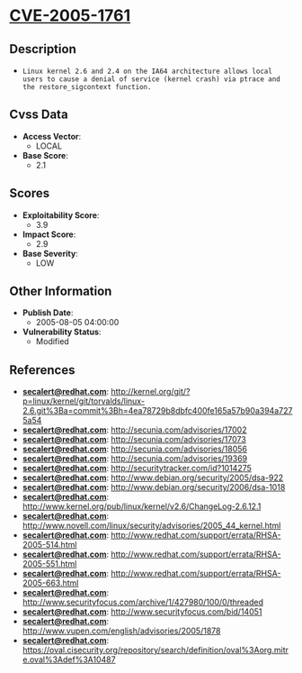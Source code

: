 
# [CVE-2005-1761](https://cve.mitre.org/cgi-bin/cvename.cgi?name=CVE-2005-1761)

## Description

- `Linux kernel 2.6 and 2.4 on the IA64 architecture allows local users to cause a denial of service (kernel crash) via ptrace and the restore_sigcontext function.`

## Cvss Data

- **Access Vector**:
  - LOCAL
- **Base Score**:
  - 2.1

## Scores

- **Exploitability Score**:
  - 3.9
- **Impact Score**:
  - 2.9
- **Base Severity**:
  - LOW

## Other Information

- **Publish Date**:
  - 2005-08-05 04:00:00
- **Vulnerability Status**:
  - Modified

## References

- **secalert@redhat.com**: http://kernel.org/git/?p=linux/kernel/git/torvalds/linux-2.6.git%3Ba=commit%3Bh=4ea78729b8dbfc400fe165a57b90a394a7275a54
- **secalert@redhat.com**: http://secunia.com/advisories/17002
- **secalert@redhat.com**: http://secunia.com/advisories/17073
- **secalert@redhat.com**: http://secunia.com/advisories/18056
- **secalert@redhat.com**: http://secunia.com/advisories/19369
- **secalert@redhat.com**: http://securitytracker.com/id?1014275
- **secalert@redhat.com**: http://www.debian.org/security/2005/dsa-922
- **secalert@redhat.com**: http://www.debian.org/security/2006/dsa-1018
- **secalert@redhat.com**: http://www.kernel.org/pub/linux/kernel/v2.6/ChangeLog-2.6.12.1
- **secalert@redhat.com**: http://www.novell.com/linux/security/advisories/2005_44_kernel.html
- **secalert@redhat.com**: http://www.redhat.com/support/errata/RHSA-2005-514.html
- **secalert@redhat.com**: http://www.redhat.com/support/errata/RHSA-2005-551.html
- **secalert@redhat.com**: http://www.redhat.com/support/errata/RHSA-2005-663.html
- **secalert@redhat.com**: http://www.securityfocus.com/archive/1/427980/100/0/threaded
- **secalert@redhat.com**: http://www.securityfocus.com/bid/14051
- **secalert@redhat.com**: http://www.vupen.com/english/advisories/2005/1878
- **secalert@redhat.com**: https://oval.cisecurity.org/repository/search/definition/oval%3Aorg.mitre.oval%3Adef%3A10487
